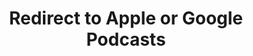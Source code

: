 ---
title: Redirect to Apple or Google Podcasts
redirect_from:
- /078r/
- /zadnja/
redirect_to: https://pod.fo/e/14998b
---